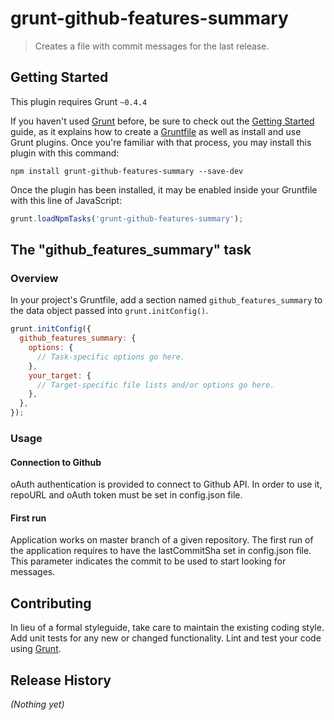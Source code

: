 # grunt-github-features-summary

> Creates a file with commit messages for the last release.

## Getting Started
This plugin requires Grunt `~0.4.4`

If you haven't used [Grunt](http://gruntjs.com/) before, be sure to check out the [Getting Started](http://gruntjs.com/getting-started) guide, as it explains how to create a [Gruntfile](http://gruntjs.com/sample-gruntfile) as well as install and use Grunt plugins. Once you're familiar with that process, you may install this plugin with this command:

```shell
npm install grunt-github-features-summary --save-dev
```

Once the plugin has been installed, it may be enabled inside your Gruntfile with this line of JavaScript:

```js
grunt.loadNpmTasks('grunt-github-features-summary');
```

## The "github_features_summary" task

### Overview
In your project's Gruntfile, add a section named `github_features_summary` to the data object passed into `grunt.initConfig()`.

```js
grunt.initConfig({
  github_features_summary: {
    options: {
      // Task-specific options go here.
    },
    your_target: {
      // Target-specific file lists and/or options go here.
    },
  },
});
```

### Usage 
#### Connection to Github
oAuth authentication is provided to connect to Github API. In order to use it, repoURL and oAuth token must be set in config.json file. 

#### First run
Application works on master branch of a given repository. The first run of the application requires to have the lastCommitSha set in config.json file. This parameter indicates the commit to be used to start looking for messages. 

## Contributing
In lieu of a formal styleguide, take care to maintain the existing coding style. Add unit tests for any new or changed functionality. Lint and test your code using [Grunt](http://gruntjs.com/).

## Release History
_(Nothing yet)_
